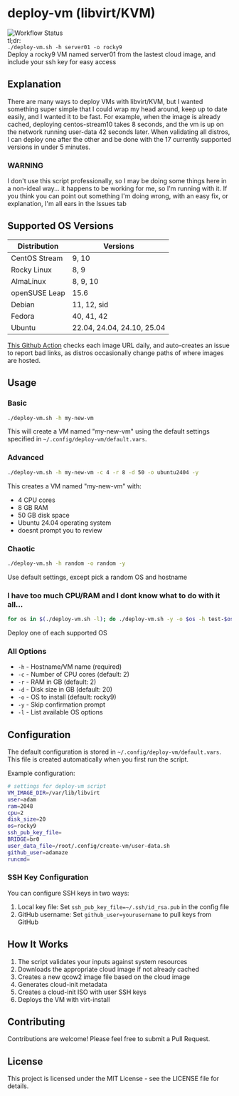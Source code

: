 # deploy-vm (libvirt/KVM)

![Workflow Status](https://github.com/adamaze/deploy-vm/actions/workflows/cloud_image_health_check.yml/badge.svg)  
tl;dr:  
`./deploy-vm.sh -h server01 -o rocky9`  
Deploy a rocky9 VM named server01 from the lastest cloud image, and include your ssh key for easy access

## Explanation
There are many ways to deploy VMs with libvirt/KVM, but I wanted something super simple that I could wrap my head around, keep up to date easily, and I wanted it to be fast.
For example, when the image is already cached, deploying centos-stream10 takes 8 seconds, and the vm is up on the network running user-data 42 seconds later.
When validating all distros, I can deploy one after the other and be done with the 17 currently supported versions in under 5 minutes.

### WARNING
I don't use this script professionally, so I may be doing some things here in a non-ideal way... it happens to be working for me, so I'm running with it. If you think you can point out something I'm doing wrong, with an easy fix, or explanation, I'm all ears in the Issues tab

## Supported OS Versions

| Distribution | Versions |
|--------------|----------|
| CentOS Stream | 9, 10 |
| Rocky Linux | 8, 9 |
| AlmaLinux | 8, 9, 10 |
| openSUSE Leap | 15.6 |
| Debian | 11, 12, sid |
| Fedora | 40, 41, 42 |
| Ubuntu | 22.04, 24.04, 24.10, 25.04 |  

[This Github Action](https://github.com/adamaze/deploy-vm/actions/workflows/cloud_image_health_check.yml) checks each image URL daily, and auto-creates an issue to report bad links, as distros occasionally change paths of where images are hosted.
## Usage

### Basic
```bash
./deploy-vm.sh -h my-new-vm
```

This will create a VM named "my-new-vm" using the default settings specified in `~/.config/deploy-vm/default.vars`.

### Advanced
```bash
./deploy-vm.sh -h my-new-vm -c 4 -r 8 -d 50 -o ubuntu2404 -y
```

This creates a VM named "my-new-vm" with:
- 4 CPU cores
- 8 GB RAM
- 50 GB disk space
- Ubuntu 24.04 operating system
- doesnt prompt you to review

### Chaotic
```bash
./deploy-vm.sh -h random -o random -y
```
Use default settings, except pick a random OS and hostname

### I have too much CPU/RAM and I dont know what to do with it all...
```bash
for os in $(./deploy-vm.sh -l); do ./deploy-vm.sh -y -o $os -h test-$os; done
```
Deploy one of each supported OS

### All Options

- `-h` - Hostname/VM name (required)
- `-c` - Number of CPU cores (default: 2)
- `-r` - RAM in GB (default: 2)
- `-d` - Disk size in GB (default: 20)
- `-o` - OS to install (default: rocky9)
- `-y` - Skip confirmation prompt
- `-l` - List available OS options


## Configuration

The default configuration is stored in `~/.config/deploy-vm/default.vars`. This file is created automatically when you first run the script.

Example configuration:

```bash
# settings for deploy-vm script
VM_IMAGE_DIR=/var/lib/libvirt
user=adam
ram=2048
cpu=2
disk_size=20
os=rocky9
ssh_pub_key_file=
BRIDGE=br0
user_data_file=/root/.config/create-vm/user-data.sh
github_user=adamaze
runcmd=
```

### SSH Key Configuration

You can configure SSH keys in two ways:

1. Local key file: Set `ssh_pub_key_file=~/.ssh/id_rsa.pub` in the config file
2. GitHub username: Set `github_user=yourusername` to pull keys from GitHub

## How It Works

1. The script validates your inputs against system resources
2. Downloads the appropriate cloud image if not already cached
3. Creates a new qcow2 image file based on the cloud image
4. Generates cloud-init metadata
5. Creates a cloud-init ISO with user SSH keys
6. Deploys the VM with virt-install

## Contributing

Contributions are welcome! Please feel free to submit a Pull Request.

## License

This project is licensed under the MIT License - see the LICENSE file for details.

